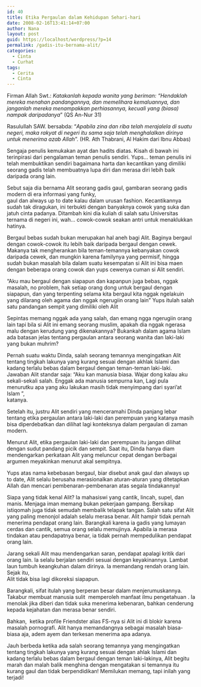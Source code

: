 ```yaml
---
id: 40
title: Etika Pergaulan dalam Kehidupan Sehari-hari
date: 2008-02-16T13:41:14+07:00
author: Nana
layout: post
guid: https://localhost/wordpress/?p=14
permalink: /gadis-itu-bernama-alit/
categories:
  - Cinta
  - Curhat
tags:
  - Cerita
  - Cinta
---
```

Firman Allah Swt.: _Katakanlah kepada wanita yang beriman: “Hendaklah mereka menahan pandangannya, dan memelihara kemaluannya, dan janganlah mereka menampakkan perhiasannya, kecuali yang (biasa) nampak daripadanya_” (QS An-Nur 31)

Rasulullah SAW. bersabda: “_Apabila zina dan riba telah merajalela di suatu negeri, maka rakyat di negeri itu sama saja telah menghalalkan dirinya untuk menerima azab Allah_”. (HR. Ath Thabrani, Al Hakim dari Ibnu Abbas)

Sengaja penulis kemukakan ayat dan hadits diatas. Kisah di bawah ini terinpirasi dari pengalaman teman penulis sendiri. Yups… teman penulis ini telah membuktikan sendiri bagaimana harta dan kecantikan yang dimiliki seorang gadis telah membuatnya lupa diri dan merasa diri lebih baik daripada orang lain.

Sebut saja dia bernama Alit seorang gadis gaul, gambaran seorang gadis modern di era informasi yang funky,  
gaul dan always up to date kalau dalam urusan fashion. Kecantikannya sudah tak diragukan, ini terbukti dengan banyaknya cowok yang suka dan jatuh cinta padanya. Ditambah kini dia kuliah di salah satu Universitas ternama di negeri ini, wah… cowok-cowok seakan antri untuk menaklukkan hatinya.

Bergaul bebas sudah bukan merupakan hal aneh bagi Alit. Baginya bergaul dengan cowok-cowok itu lebih baik daripada bergaul dengan cewek. Makanya tak mengherankan bila teman-temannya kebanyakan cowok daripada cewek, dan mungkin karena familynya yang permisif, hingga sudah bukan masalah bila dalam suatu kesempatan si Alit ini bisa maen dengan beberapa orang cowok dan yups cewenya cuman si Alit sendiri.

“Aku mau bergaul dengan siapapun dan kapanpun juga bebas, nggak masalah, no problem, hak setiap orang dong untuk bergaul dengan siapapun, dan yang terpenting selama kita bergaul kita nggak ngelakuin yang dilarang oleh agama dan nggak ngerugiin orang lain” Yups itulah salah satu pandangan sempit yang dimiliki oleh Alit

Sepintas memang nggak ada yang salah, dan emang ngga ngerugiin orang lain tapi bila si Alit ini emang seorang muslim, apakah dia nggak ngerasa malu dengan kerudung yang dikenakannya? Bukankah dalam agama Islam ada batasan jelas tentang pergaulan antara seorang wanita dan laki-laki yang bukan muhrim?

Pernah suatu waktu Dinda, salah seorang temannya mengingatkan Alit tentang tingkah lakunya yang kurang sesuai dengan akhlak Islami dan kadang terlalu bebas dalam bergaul dengan teman-teman laki-laki. Jawaban Alit standar saja: “Aku kan manusia biasa. Wajar dong kalau aku sekali-sekali salah. Enggak ada manusia sempurna kan, Lagi pula menurutku apa yang aku lakukan masih tidak menyimpang dari syari’at Islam ”,  
katanya.

Setelah itu, justru Alit sendiri yang menceramahi Dinda panjang lebar tentang etika pergaulan antara laki-laki dan perempuan yang katanya masih bisa diperdebatkan dan dilihat lagi konteksnya dalam pergaulan di zaman modern.

Menurut Alit, etika pergaulan laki-laki dan perempuan itu jangan dilihat dengan sudut pandang picik dan sempit. Saat itu, Dinda hanya diam mendengarkan perkataan Alit yang meluncur cepat dengan berbagai argumen meyakinkan menurut akal sempitnya.

Yups atas nama kebebasan bergaul, biar disebut anak gaul dan always up to date, Alit selalu berusaha merasionalkan aturan-aturan yang ditetapkan Allah dan mencari pembenaran-pembenaran atas segala tindakannya!

Siapa yang tidak kenal Alit? Ia mahasiswi yang cantik, lincah, supel, dan manis. Menjaga iman memang bukan pekerjaan gampang. Bersikap istiqomah juga tidak semudah membalik telapak tangan. Salah satu sifat Alit yang paling menonjol adalah selalu merasa benar. Alit hampir tidak pernah menerima pendapat orang lain. Barangkali karena ia gadis yang lumayan cerdas dan cantik, semua orang selalu memujinya. Apabila ia merasa tindakan atau pendapatnya benar, ia tidak pernah mempedulikan pendapat orang lain.

Jarang sekali Alit mau mendengarkan saran, pendapat apalagi kritik dari orang lain. Ia selalu berjalan sendiri sesuai dengan keyakinannya. Lambat laun tumbuh keangkuhan dalam dirinya. Ia memandang rendah orang lain. Sejak itu,  
Alit tidak bisa lagi dikoreksi siapapun.

Barangkali, sifat itulah yang berperan besar dalam menjerumuskannya. Takabur membuat manusia sulit  memperoleh manfaat ilmu pengetahuan . Ia menolak jika diberi dan tidak suka menerima kebenaran, bahkan cenderung kepada kejahatan dan merasa benar sendiri.

Bahkan,  ketika profile Friendster alias FS-nya si Alit ini di blokir karena masalah pornografi. Alit hanya memandangnya sebagai masalah biasa-biasa aja, adem ayem dan terkesan menerima apa adanya.

Jauh berbeda ketika ada salah seorang temannya yang mengingatkan tentang tingkah lakunya yang kurang sesuai dengan ahlak Islami dan kadang terlalu bebas dalam bergaul dengan teman laki-lakinya, Alit begitu marah dan malah balik menghina dengan mengatakan si temannya itu kurang gaul dan tidak berpendidikan! Memilukan memang, tapi inilah yang terjadi!